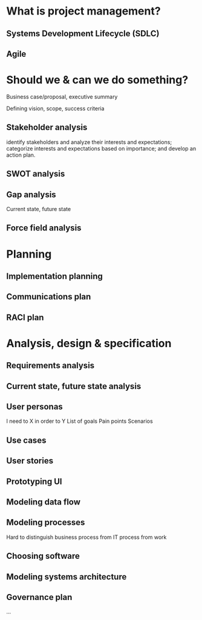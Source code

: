 # What is project management?

## Systems Development Lifecycle (SDLC)

## Agile


# Should we & can we do something?

Business case/proposal, executive summary

Defining vision, scope, success criteria

## Stakeholder analysis

identify stakeholders and analyze their interests and expectations; categorize interests and expectations based on importance; and develop an action plan.

## SWOT analysis

## Gap analysis

Current state, future state

## Force field analysis


# Planning

## Implementation planning

## Communications plan

## RACI plan


# Analysis, design & specification

## Requirements analysis

## Current state, future state analysis

## User personas

I need to X in order to Y
List of goals
Pain points
Scenarios

## Use cases

## User stories

## Prototyping UI

## Modeling data flow

## Modeling processes

Hard to distinguish business process from IT process from work

## Choosing software

## Modeling systems architecture

## Governance plan

... 